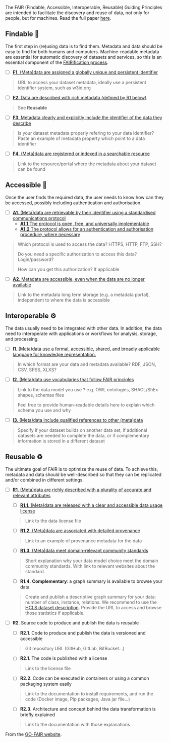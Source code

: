 The FAIR (Findable, Accessible, Interoperable, Reusable) Guiding Principles are intended to facilitate the discovery and reuse of data, not only for people, but for machines. Read the full paper [here](https://www.nature.com/articles/sdata201618).

## Findable 🔎

The first step in (re)using data is to find them. Metadata and data should be easy to find for both humans and computers. Machine-readable metadata are essential for automatic discovery of datasets and services, so this is an essential component of the [FAIRification process](https://www.go-fair.org/fair-principles/fairification-process/).

- [ ] [**F1**. (Meta)data are assigned a globally unique and persistent identifier](https://www.go-fair.org/fair-principles/fair-data-principles-explained/f1-meta-data-assigned-globally-unique-persistent-identifiers/)

> URL to access your dataset metadata, ideally use a persistent identifier system, such as w3id.org

- [ ] [**F2**. Data are described with rich metadata (defined by R1 below)](https://www.go-fair.org/fair-principles/fair-data-principles-explained/f2-data-described-rich-metadata/)

> See **Reusable**

- [ ] [**F3**. Metadata clearly and explicitly include the identifier of the data they describe](https://www.go-fair.org/fair-principles/f3-metadata-clearly-explicitly-include-identifier-data-describe/)

> Is your dataset metadata properly refering to your data identifier? Paste an example of metadata property which point to a data identifier

- [ ] [**F4**. (Meta)data are registered or indexed in a searchable resource](https://www.go-fair.org/fair-principles/f4-metadata-registered-indexed-searchable-resource/)

> Link to the resource/portal where the metadata about your dataset can be found

## Accessible 📂

Once the user finds the required data, the user  needs to know how can  they be accessed, possibly including authentication and authorisation.

- [ ] [**A1**. (Meta)data are retrievable by their identifier using a standardised communications protocol](https://www.go-fair.org/fair-principles/542-2/)
  - [**A1.1** The protocol is open, free, and universally implementable](https://www.go-fair.org/fair-principles/a1-1-protocol-open-free-universally-implementable/)
  - [**A1.2** The protocol allows for an authentication and authorisation procedure, where necessary](https://www.go-fair.org/fair-principles/a1-2-protocol-allows-authentication-authorisation-required/)


> Which protocol is used to access the data? HTTPS, HTTP, FTP, SSH?
>
> Do you need a specific authorization to access this data? Login/password?
>
> How can you get this authorization? If applicable

- [ ] [**A2**. Metadata are accessible, even when the data are no longer available](https://www.go-fair.org/fair-principles/a2-metadata-accessible-even-data-no-longer-available/)

> Link to the metadata long term storage (e.g. a metadata portal), independent to where the data is accessible

## Interoperable ⚙️

The data usually need to be integrated with other data. In addition, the data need to interoperate with applications or workflows for  analysis, storage, and processing.

- [ ] [**I1**. (Meta)data use a formal, accessible, shared, and broadly applicable language for knowledge representation.](https://www.go-fair.org/fair-principles/i1-metadata-use-formal-accessible-shared-broadly-applicable-language-knowledge-representation/)

> In which format are your data and metadata available? RDF, JSON, CSV, SPSS, XLXS?

- [ ] [**I2**. (Meta)data use vocabularies that follow FAIR principles](https://www.go-fair.org/fair-principles/i2-metadata-use-vocabularies-follow-fair-principles/)

> Link to the data model you use ? e.g. OWL ontologies, SHACL/ShEx shapes, schemas files
>
> Feel free to provide human-readable details here to explain which schema you use and why

- [ ] [**I3**. (Meta)data include qualified references to other (meta)data](https://www.go-fair.org/fair-principles/i3-metadata-include-qualified-references-metadata/)

> Specify if  your dataset builds on another data set, if additional datasets are needed to complete the data, or if complementary information is stored in a different dataset

## Reusable ♻️

The ultimate goal of FAIR is to optimize the reuse of data. To achieve  this, metadata and data should be well-described so that they can be  replicated and/or combined in different settings.

- [ ] [**R1**. (Meta)data are richly described with a plurality of accurate and relevant attributes](https://www.go-fair.org/fair-principles/r1-metadata-richly-described-plurality-accurate-relevant-attributes/)
  
  - [ ] [**R1.1**. (Meta)data are released with a clear and accessible data usage license](https://www.go-fair.org/fair-principles/r1-1-metadata-released-clear-accessible-data-usage-license/)
  
  > Link to the data license file
  
  - [ ] [**R1.2**. (Meta)data are associated with detailed provenance](https://www.go-fair.org/fair-principles/r1-2-metadata-associated-detailed-provenance/)
  
  > Link to an example of provenance metadata for the data
  
  - [ ] [**R1.3**. (Meta)data meet domain-relevant community standards](https://www.go-fair.org/fair-principles/r1-3-metadata-meet-domain-relevant-community-standards/)
  
  > Short explanation why your data model choice meet the domain community standards. With link to relevant websites about the standard.
  
    - [ ] **R1.4**. **Complementary**: a graph summary is available to browse your data
  
  > Create and publish a descriptive graph summary for your data: number of class, instance, relations. We recommend to use the [HCLS dataset description](https://www.w3.org/TR/hcls-dataset/). Provide the URL to access and browse those statistics if applicable.

<!-- Note: the HCLS and Source code part is not present in the original GO-FAIR docs -->

- [ ] **R2**. Source code to produce and publish the data is reusable

  - [ ] **R2.1**. Code to produce and publish the data is versioned and accessible

  > Git repository URL (GitHub, GitLab, BitBucket...)

  - [ ] **R2.1**. The code is published with a license

  > Link to the license file

  - [ ] **R2.2**. Code can be executed in containers or using a common packaging system easily

  > Link to the documentation to install requirements, and run the code (Docker image, Pip packages, Java jar file...)

  - [ ] **R2.3**. Architecture and concept behind the data transformation is briefly explained

  > Link to the documentation with those explanations

From the [GO-FAIR website](https://www.go-fair.org/fair-principles/).

